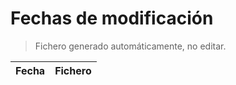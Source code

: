 # Fechas de modificación

> Fichero generado automáticamente, no editar.

| Fecha              | Fichero                  |
|--------------------|--------------------------|
